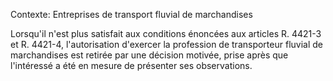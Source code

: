 Contexte: Entreprises de transport fluvial de marchandises

Lorsqu'il n'est plus satisfait aux conditions énoncées aux articles R. 4421-3 et R. 4421-4, l'autorisation d'exercer la profession de transporteur fluvial de marchandises est retirée par une décision motivée, prise après que l'intéressé a été en mesure de présenter ses observations.